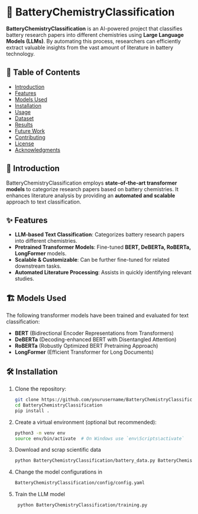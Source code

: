 # 🔋 BatteryChemistryClassification  

**BatteryChemistryClassification** is an AI-powered project that classifies battery research papers into different chemistries using **Large Language Models (LLMs)**. By automating this process, researchers can efficiently extract valuable insights from the vast amount of literature in battery technology.  

## 📌 Table of Contents  
- [Introduction](#introduction)  
- [Features](#features)  
- [Models Used](#models-used)  
- [Installation](#installation)  
- [Usage](#usage)  
- [Dataset](#dataset)  
- [Results](#results)  
- [Future Work](#future-work)  
- [Contributing](#contributing)  
- [License](#license)  
- [Acknowledgments](#acknowledgments)  

## 🚀 Introduction  
BatteryChemistryClassification employs **state-of-the-art transformer models** to categorize research papers based on battery chemistries. It enhances literature analysis by providing an **automated and scalable** approach to text classification.  

## ✨ Features  
- **LLM-based Text Classification**: Categorizes battery research papers into different chemistries.  
- **Pretrained Transformer Models**: Fine-tuned **BERT, DeBERTa, RoBERTa, LongFormer** models.  
- **Scalable & Customizable**: Can be further fine-tuned for related downstream tasks.  
- **Automated Literature Processing**: Assists in quickly identifying relevant studies.  

## 🏗️ Models Used  
The following transformer models have been trained and evaluated for text classification:  
- **BERT** (Bidirectional Encoder Representations from Transformers)  
- **DeBERTa** (Decoding-enhanced BERT with Disentangled Attention)  
- **RoBERTa** (Robustly Optimized BERT Pretraining Approach)  
- **LongFormer** (Efficient Transformer for Long Documents)  

## 🛠️ Installation  
1. Clone the repository:  
   ```bash
   git clone https://github.com/yourusername/BatteryChemistryClassification.git
   cd BatteryChemistryClassification
   pip install .

2. Create a virtual environment (optional but recommended):
    ```bash
   python3 -m venv env  
   source env/bin/activate  # On Windows use `env\Scripts\activate`

3. Download and scrap scientific data
    ```bash
   python BatteryChemistryClassification/battery_data.py BatteryChemistryClassification/Dataset/battery.csv BatteryChemistryClassification/Dataset/df_processed.csv --debug

4. Change the model configurations in
    ```bash
    BatteryChemistryClassification/config/config.yaml
   
5. Train the LLM model
   ```bash
    python BatteryChemistryClassification/training.py

